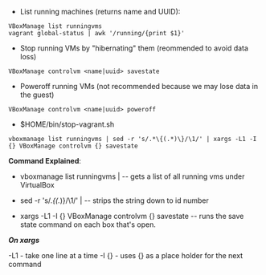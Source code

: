 * List running machines (returns name and UUID):
```shell
VBoxManage list runningvms
vagrant global-status | awk '/running/{print $1}'
```
* Stop running VMs by "hibernating" them (reommended to avoid data loss)
```shell
VBoxManage controlvm <name|uuid> savestate
```
* Poweroff running VMs (not recommended because we may lose data in the guest)
```shell
VBoxManage controlvm <name|uuid> poweroff
```
* $HOME/bin/stop-vagrant.sh
```
vboxmanage list runningvms | sed -r 's/.*\{(.*)\}/\1/' | xargs -L1 -I {} VBoxManage controlvm {} savestate
```
**Command Explained**:

- vboxmanage list runningvms | -- gets a list of all running vms under VirtualBox

- sed -r 's/.*\{(.*)\}/\1/' | -- strips the string down to id number

- xargs -L1 -I {} VBoxManage controlvm {} savestate -- runs the save state command on each box that's open.

***On xargs***

-L1 - take one line at a time
-I {} - uses {} as a place holder for the next command
